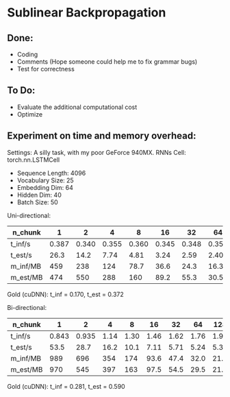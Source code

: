 # Sublinear Backpropagation

## Done:

* Coding
* Comments (Hope someone could help me to fix grammar bugs)
* Test for correctness

## To Do:

* Evaluate the additional computational cost
* Optimize

## Experiment on time and memory overhead:

Settings: A silly task, with my poor GeForce 940MX. RNNs Cell: torch.nn.LSTMCell

* Sequence Length: 4096
* Vocabulary Size: 25
* Embedding Dim: 64
* Hidden Dim: 40
* Batch Size: 50

Uni-directional:

| n_chunk | 1 | 2 | 4 | 8 | 16 | 32 | 64 | 128 | 256 | 512 | 1024 | 2048 | 4096 |
| --- | ---| --- | --- | --- | ---| --- | --- | --- | ---| --- | --- | --- | --- |
| t_inf/s | 0.387 | 0.340 | 0.355 | 0.360 | 0.345 | 0.348 | 0.352 | 0.353 | 0.388 | 0.432 | 0.520 | 0.679 | 0.970 |
| t_est/s | 26.3 | 14.2 | 7.74 | 4.81 | 3.24 | 2.59 | 2.40 | 2.47 | 2.75 | 3.21 | 4.14 | 5.44 | 8.29 |
| m_inf/MB | 459 | 238 | 124 | 78.7 | 36.6 | 24.3 | 16.3 |13.9  | 11.7 | 10.6 | 10.3  | 11.7 | 12.3  |
| m_est/MB | 474 | 550  | 288 | 160 | 89.2 | 55.3 | 30.5 | 21.7 | 17.3 | 14.4 | 13.2 | 15.2 | 19.1 |

Gold (cuDNN): t_inf = 0.170, t_est = 0.372

Bi-directional:

| n_chunk | 1 | 2 | 4 | 8 | 16 | 32 | 64 | 128 | 256 | 512 | 1024 | 2048 | 4096 |
| --- | ---| --- | --- | --- | ---| --- | --- | --- | ---| --- | --- | --- | --- |
| t_inf/s | 0.843 | 0.935 | 1.14 | 1.30 | 1.46 | 1.62 | 1.76 | 1.92 | 2.18 | 2.52 | 2.93 | 3.74 | 5.13 |
| t_est/s | 53.5 | 28.7 | 16.2 | 10.1 | 7.11 | 5.71 | 5.24 | 5.33 | 6.04 | 7.08 | 8.55 | 11.6 | 17.2 |
| m_inf/MB | 989 | 696 | 354 | 174 | 93.6 | 47.4 | 32.0 | 21.2 | 15.8 | 12.3 | 13.0 | 15.4 | 21.8 |
| m_est/MB | 970 | 545 | 397 | 163 | 97.5 | 54.5 | 29.5 | 21.6 | 18.7 | 15.8 | 16.0 | 18.7 | 25.5|

Gold (cuDNN): t_inf = 0.281, t_est = 0.590
